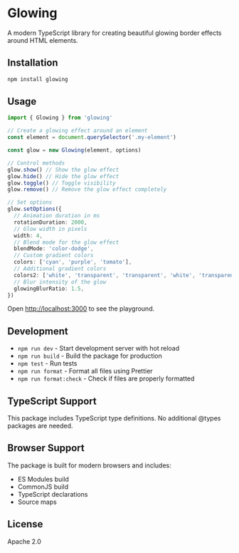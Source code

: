 # Glowing

A modern TypeScript library for creating beautiful glowing border effects around HTML elements.

## Installation

```bash
npm install glowing
```

## Usage

```ts
import { Glowing } from 'glowing'

// Create a glowing effect around an element
const element = document.querySelector('.my-element')

const glow = new Glowing(element, options)

// Control methods
glow.show() // Show the glow effect
glow.hide() // Hide the glow effect
glow.toggle() // Toggle visibility
glow.remove() // Remove the glow effect completely
```

```ts
// Set options
glow.setOptions({
  // Animation duration in ms
  rotationDuration: 2000,
  // Glow width in pixels
  width: 4,
  // Blend mode for the glow effect
  blendMode: 'color-dodge',
  // Custom gradient colors
  colors: ['cyan', 'purple', 'tomato'],
  // Additional gradient colors
  colors2: ['white', 'transparent', 'transparent', 'white', 'transparent', 'transparent', 'white'],
  // Blur intensity of the glow
  glowingBlurRatio: 1.5,
})
```

Open [http://localhost:3000](http://localhost:3000) to see the playground.

## Development

- `npm run dev` - Start development server with hot reload
- `npm run build` - Build the package for production
- `npm test` - Run tests
- `npm run format` - Format all files using Prettier
- `npm run format:check` - Check if files are properly formatted

## TypeScript Support

This package includes TypeScript type definitions. No additional @types packages are needed.

## Browser Support

The package is built for modern browsers and includes:

- ES Modules build
- CommonJS build
- TypeScript declarations
- Source maps

## License

Apache 2.0
